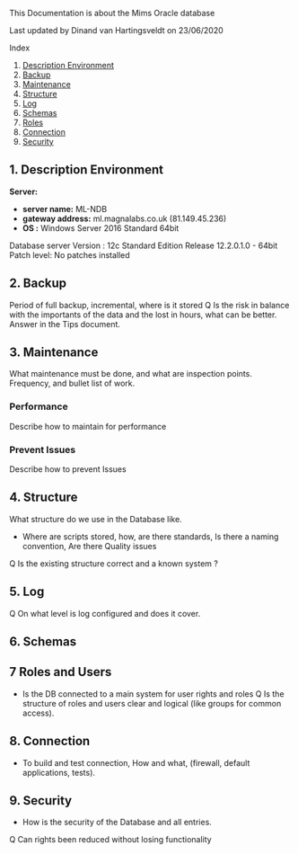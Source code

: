 This Documentation is about the Mims Oracle database 

Last updated by 
Dinand van Hartingsveldt
on 
23/06/2020

Index

1. [ Description Environment ](#desc)
2. [ Backup ](#backup)
3. [ Maintenance ](#Maintenance)
4. [ Structure ](#Structure)
5. [ Log ](#Log)
6. [ Schemas ](#Schemas)
7. [ Roles ](#Roles)
8. [ Connection ](#Connection)
8. [ Security ](#Security)

<a name="desc"></a>
## 1. Description Environment

**Server:** 
* **server name:**     ML-NDB
* **gateway address:** ml.magnalabs.co.uk  (81.149.45.236)
* **OS :**             Windows Server 2016 Standard 64bit

Database server
Version :  12c Standard Edition Release 12.2.0.1.0 - 64bit 
Patch level: No patches installed


<a name="backup"></a>
## 2. Backup

Period of full backup, incremental, where is it stored
Q Is the risk in balance with the importants of the data and the lost in hours, what can be better. Answer in the Tips document.

<a name="Maintenance"></a>
## 3. Maintenance

What maintenance must be done, and what are inspection points. Frequency, and bullet list of work.
### Performance
Describe how to maintain for performance

### Prevent Issues
Describe how to prevent Issues

<a name="Structure"></a>
## 4. Structure

What structure do we use in the Database like.
- Where are scripts stored, how, are there standards, Is there a naming convention, Are there Quality issues

Q Is the existing structure correct and a known system ?

<a name="Log"></a>
## 5. Log
Q On what level is log configured and does it cover.

<a name="Schemas"></a>
## 6. Schemas 

<a name="Roles"></a>
## 7 Roles and Users
- Is the DB connected to a main system for user rights and roles
Q Is the structure of roles and users clear and logical (like groups for common access).

<a name="Connection"></a>
## 8. Connection

- To build and test connection, How and what, (firewall, default applications, tests). 

<a name="Security"></a>
## 9. Security

- How is the security of the Database and all entries. 

Q Can rights been reduced without losing functionality
